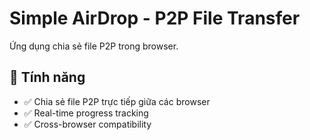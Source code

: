 # Simple AirDrop - P2P File Transfer

Ứng dụng chia sẻ file P2P trong browser.

## 🚀 Tính năng

- ✅ Chia sẻ file P2P trực tiếp giữa các browser
- ✅ Real-time progress tracking
- ✅ Cross-browser compatibility
